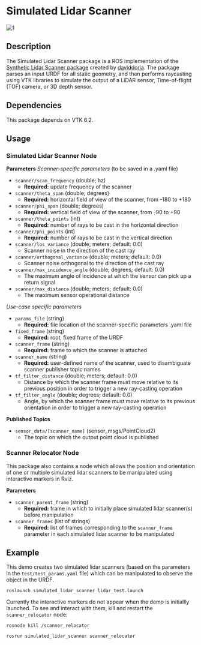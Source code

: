 # Simulated Lidar Scanner

![1]

## Description

The Simulated Lidar Scanner package is a ROS implementation of the [Synthetic Lidar Scanner package][2] created by [daviddoria][3].
The package parses an input URDF for all static geometry, and then performs raycasting using VTK libraries to simulate the output of a LiDAR sensor,
Time-of-flight (TOF) camera, or 3D depth sensor.

## Dependencies

This package depends on VTK 6.2.

## Usage

### Simulated Lidar Scanner Node

**Parameters**
*Scanner-specific parameters* (to be saved in a .yaml file)
+ `scanner/scan_frequency` (double; hz)
  - **Required:** update frequency of the scanner
+ `scanner/theta_span` (double; degrees)
  - **Required:** horizontal field of view of the scanner, from -180 to +180
+ `scanner/phi_span` (double; degrees)
  - **Required:** vertical field of view of the scanner, from -90 to +90
+ `scanner/theta_points` (int)
  - **Required:** number of rays to be cast in the horizontal direction
+ `scanner/phi_points` (int)
  - **Required:** number of rays to be cast in the vertical direction
+ `scanner/los_variance` (double; meters; default: 0.0)
  - Scanner noise in the direction of the cast ray
+ `scanner/orthogonal_variance` (double; meters; default: 0.0)
  - Scanner noise orthogonal to the direction of the cast ray
+ `scanner/max_incidence_angle` (double; degrees; default: 0.0)
  - The maximum angle of incidence at which the sensor can pick up a return signal
+ `scanner/max_distance` (double; meters; default: 0.0)
  - The maximum sensor operational distance

*Use-case specific parameters*
+ `params_file` (string)
  - **Required:** file location of the scanner-specific parameters .yaml file
+ `fixed_frame` (string)
  - **Required:** root, fixed frame of the URDF
+ `scanner_frame` (string)
  - **Required:** frame to which the scanner is attached
+ `scanner_name` (string)
  - **Required:** user-defined name of the scanner, used to disambiguate scanner publisher topic names
+ `tf_filter_distance` (double; meters; default: 0.0)
  - Distance by which the scanner frame must move relative to its previous position in order to trigger a new ray-casting operation
+ `tf_filter_angle` (double; degrees; default: 0.0)
  - Angle, by which the scanner frame must move relative to its previous orientation in order to trigger a new ray-casting operation

**Published Topics**
+ `sensor_data/[scanner_name]` (sensor_msgs/PointCloud2)
  - The topic on which the output point cloud is published


### Scanner Relocator Node

This package also contains a node which allows the position and orientation of one or multiple simulated lidar scanners to be manipulated using interactive markers in Rviz.

**Parameters**
+ `scanner_parent_frame` (string)
  - **Required:** frame in which to initially place simulated lidar scanner(s) before manipulation
+ `scanner_frames` (list of strings)
  - **Required:** list of frames corresponding to the `scanner_frame` parameter in each simulated lidar scanner to be manipulated

## Example

This demo creates two simulated lidar scanners (based on the parameters in the `test/test_params.yaml` file) which can be manipulated to observe the object in the URDF.

`roslaunch simulated_lidar_scanner lidar_test.launch`

Currently the interactive markers do not appear when the demo is initiallly launched. To see and interact with them, kill and restart the `scanner_relocator` node:

`rosnode kill /scanner_relocator`

`rosrun simulated_lidar_scanner scanner_relocator`


[1]: simulated_lidar_scanner.png, "Simulated Lidar Scanner"
[2]: https://github.com/daviddoria/SyntheticLidarScanner
[3]: https://github.com/daviddoria

